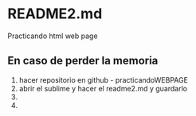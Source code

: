 # README2.md
Practicando html web page
## En caso de perder la memoria
1. hacer repositorio en github - practicandoWEBPAGE
2. abrir el sublime y hacer el readme2.md y guardarlo
3. 
4. 